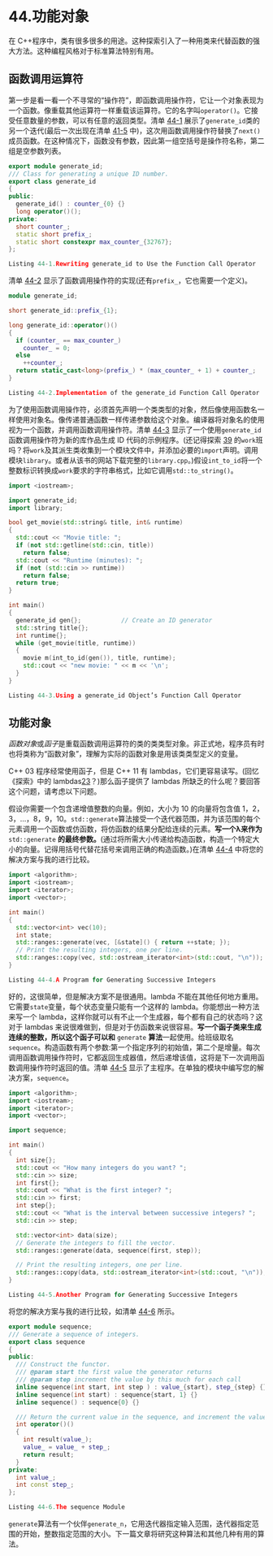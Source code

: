 # 44.功能对象

在 C++程序中，类有很多很多的用途。这种探索引入了一种用类来代替函数的强大方法。这种编程风格对于标准算法特别有用。

## 函数调用运算符

第一步是看一看一个不寻常的“操作符”，即函数调用操作符，它让一个对象表现为一个函数。像重载其他运算符一样重载该运算符。它的名字叫`operator()`。它接受任意数量的参数，可以有任意的返回类型。清单 [44-1](#PC1) 展示了`generate_id`类的另一个迭代(最后一次出现在清单 [41-5](41.html#PC5) 中)，这次用函数调用操作符替换了`next()`成员函数。在这种情况下，函数没有参数，因此第一组空括号是操作符名称，第二组是空参数列表。

```cpp
export module generate_id;
/// Class for generating a unique ID number.
export class generate_id
{
public:
  generate_id() : counter_{0} {}
  long operator()();
private:
  short counter_;
  static short prefix_;
  static short constexpr max_counter_{32767};
};

Listing 44-1.Rewriting generate_id to Use the Function Call Operator

```

清单 [44-2](#PC2) 显示了函数调用操作符的实现(还有`prefix_`，它也需要一个定义)。

```cpp
module generate_id;

short generate_id::prefix_{1};

long generate_id::operator()()
{
  if (counter_ == max_counter_)
    counter_ = 0;
  else
    ++counter_;
  return static_cast<long>(prefix_) * (max_counter_ + 1) + counter_;
}

Listing 44-2.Implementation of the generate_id Function Call Operator

```

为了使用函数调用操作符，必须首先声明一个类类型的对象，然后像使用函数名一样使用对象名。像传递普通函数一样传递参数给这个对象。编译器将对象名的使用视为一个函数，并调用函数调用操作符。清单 [44-3](#PC3) 显示了一个使用`generate_id`函数调用操作符为新的库作品生成 ID 代码的示例程序。(还记得探索 [39](39.html) 的`work`班吗？将`work`及其派生类收集到一个模块文件中，并添加必要的`import`声明。调用模块`library`。或者从该书的网站下载完整的`library.cpp`。)假设`int_to_id`将一个整数标识转换成`work`要求的字符串格式，比如它调用`std::to_string()`。

```cpp
import <iostream>;

import generate_id;
import library;

bool get_movie(std::string& title, int& runtime)
{
  std::cout << "Movie title: ";
  if (not std::getline(std::cin, title))
    return false;
  std::cout << "Runtime (minutes): ";
  if (not (std::cin >> runtime))
    return false;
  return true;
}

int main()
{
  generate_id gen{};           // Create an ID generator
  std::string title{};
  int runtime{};
  while (get_movie(title, runtime))
  {
    movie m(int_to_id(gen()), title, runtime);
    std::cout << "new movie: " << m << '\n';
  }
}

Listing 44-3.Using a generate_id Object’s Function Call Operator

```

## 功能对象

*函数对象*或*函子*是重载函数调用运算符的类的类类型对象。非正式地，程序员有时也将类称为“函数对象”，理解为实际的函数对象是用该类类型定义的变量。

C++ 03 程序经常使用函子，但是 C++ 11 有 lambdas，它们更容易读写。(回忆《探索》中的 lambdas[23](23.html)？)那么函子提供了 lambdas 所缺乏的什么呢？要回答这个问题，请考虑以下问题。

假设你需要一个包含递增值整数的向量。例如，大小为 10 的向量将包含值 1，2，3，…，8，9，10。`std::generate`算法接受一个迭代器范围，并为该范围的每个元素调用一个函数或仿函数，将仿函数的结果分配给连续的元素。**写一个λ来作为** `std::generate` **的最终参数。**(通过将所需大小传递给构造函数，构造一个特定大小的向量。记得用括号代替花括号来调用正确的构造函数。)在清单 [44-4](#PC4) 中将您的解决方案与我的进行比较。

```cpp
import <algorithm>;
import <iostream>;
import <iterator>;
import <vector>;

int main()
{
  std::vector<int> vec(10);
  int state;
  std::ranges::generate(vec, [&state]() { return ++state; });
  // Print the resulting integers, one per line.
  std::ranges::copy(vec, std::ostream_iterator<int>(std::cout, "\n"));
}

Listing 44-4.A Program for Generating Successive Integers

```

好的，这很简单，但是解决方案不是很通用。lambda 不能在其他任何地方重用。它需要`state`变量，每个状态变量只能有一个这样的 lambda。你能想出一种方法来写一个 lambda，这样你就可以有不止一个生成器，每个都有自己的状态吗？这对于 lambdas 来说很难做到，但是对于仿函数来说很容易。**写一个函子类来生成连续的整数，所以这个函子可以和** `generate` **算法**一起使用。给班级取名`sequence`。构造函数有两个参数:第一个指定序列的初始值，第二个是增量。每次调用函数调用操作符时，它都返回生成器值，然后递增该值，这将是下一次调用函数调用操作符时返回的值。清单 [44-5](#PC5) 显示了主程序。在单独的模块中编写您的解决方案，`sequence`。

```cpp
import <algorithm>;
import <iostream>;
import <iterator>;
import <vector>;

import sequence;

int main()
{
  int size{};
  std::cout << "How many integers do you want? ";
  std::cin >> size;
  int first{};
  std::cout << "What is the first integer? ";
  std::cin >> first;
  int step{};
  std::cout << "What is the interval between successive integers? ";
  std::cin >> step;

  std::vector<int> data(size);
  // Generate the integers to fill the vector.
  std::ranges::generate(data, sequence(first, step));

  // Print the resulting integers, one per line.
  std::ranges::copy(data, std::ostream_iterator<int>(std::cout, "\n"));
}

Listing 44-5.Another Program for Generating Successive Integers

```

将您的解决方案与我的进行比较，如清单 [44-6](#PC6) 所示。

```cpp
export module sequence;
/// Generate a sequence of integers.
export class sequence
{
public:
  /// Construct the functor.
  /// @param start the first value the generator returns
  /// @param step increment the value by this much for each call
  inline sequence(int start, int step ) : value_{start}, step_{step} {}
  inline sequence(int start) : sequence{start, 1} {}
  inline sequence() : sequence{0} {}

  /// Return the current value in the sequence, and increment the value.
  int operator()()
  {
    int result(value_);
    value_ = value_ + step_;
    return result;
  }
private:
  int value_;
  int const step_;
};

Listing 44-6.The sequence Module

```

`generate`算法有一个伙伴`generate_n`，它用迭代器指定输入范围，迭代器指定范围的开始，整数指定范围的大小。下一篇文章将研究这种算法和其他几种有用的算法。